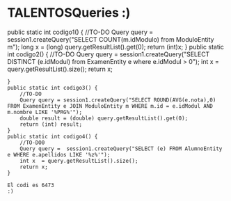 # TALENTOSQueries :)
public static int codigo1() {
        //TO-DO
        Query query = session1.createQuery("SELECT COUNT(m.idModulo) from ModuloEntity m");
        long x  = (long) query.getResultList().get(0);
        return (int)x;
    }
    public static int codigo2() {
        //TO-DO
        Query query = session1.createQuery("SELECT DISTINCT (e.idModul) from ExamenEntity e where e.idModul > 0");
        int x  = query.getResultList().size();
        return x;

    }
    public static int codigo3() {
        //TO-DO
        Query query = session1.createQuery("SELECT ROUND(AVG(e.nota),0) FROM ExamenEntity e JOIN ModuloEntity m WHERE m.id = e.idModul AND m.nombre LIKE '%PRG%'");
        double result = (double) query.getResultList().get(0);
        return (int) result;
    }
    public static int codigo4() {
        //TO-DO0
        Query query =  session1.createQuery("SELECT (e) FROM AlumnoEntity e WHERE e.apellidos LIKE '%z%'");
        int x  = query.getResultList().size();
        return x;
    }
    
    El codi es 6473
    :)
